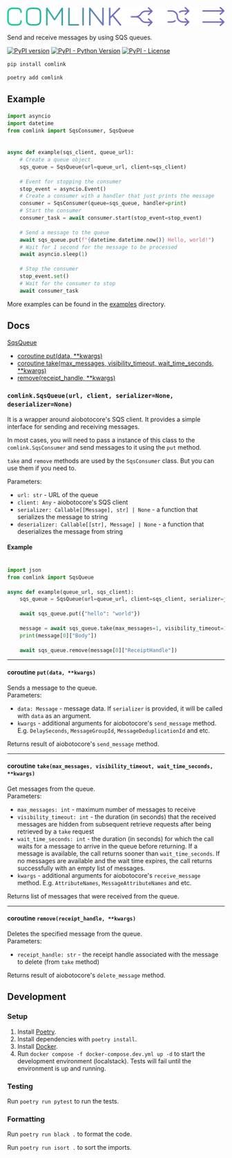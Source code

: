 ![Comlink logo](https://raw.githubusercontent.com/art1415926535/comlink/main/assets/logo.svg)

Send and receive messages by using SQS queues.

[![PyPI version](https://badge.fury.io/py/comlink.svg)](https://pypi.org/project/comlink)
[![PyPI - Python Version](https://img.shields.io/pypi/pyversions/comlink)](https://pypi.org/project/comlink)
[![PyPI - License](https://img.shields.io/pypi/l/comlink)](https://github.com/art1415926535/comlink/blob/main/LICENSE)

```bash
pip install comlink
```

```bash
poetry add comlink
```

## Example

```python
import asyncio
import datetime
from comlink import SqsConsumer, SqsQueue


async def example(sqs_client, queue_url):
    # Create a queue object
    sqs_queue = SqsQueue(url=queue_url, client=sqs_client)

    # Event for stopping the consumer
    stop_event = asyncio.Event()
    # Create a consumer with a handler that just prints the message
    consumer = SqsConsumer(queue=sqs_queue, handler=print)
    # Start the consumer
    consumer_task = await consumer.start(stop_event=stop_event)

    # Send a message to the queue
    await sqs_queue.put(f"{datetime.datetime.now()} Hello, world!")
    # Wait for 1 second for the message to be processed
    await asyncio.sleep(1)

    # Stop the consumer
    stop_event.set()
    # Wait for the consumer to stop
    await consumer_task
```

More examples can be found in the [examples](https://github.com/art1415926535/comlink/tree/main/examples) directory.

## Docs
[SqsQueue](#comlinksqsqueueurl-client-serializernone-deserializernone)
* [coroutine put(data, **kwargs)](#coroutine-putdata-kwargs)
* [coroutine take(max_messages, visibility_timeout, wait_time_seconds, **kwargs)](#coroutine-takemax_messages-visibility_timeout-wait_time_seconds-kwargs)
* [remove(receipt_handle, **kwargs)](#coroutine-removereceipt_handle-kwargs)


### `comlink.SqsQueue(url, client, serializer=None, deserializer=None)`
It is a wrapper around aiobotocore's SQS client. It provides a simple interface for sending and receiving messages.

In most cases, you will need to pass a instance of this class to the `comlink.SqsConsumer` and send messages to it using the `put` method.

`take` and `remove` methods are used by the `SqsConsumer` class. But you can use them if you need to.

Parameters:
* `url: str` - URL of the queue
* `client: Any` - aiobotocore's SQS client
* `serializer: Callable[[Message], str] | None` - a function that serializes the message to string
* `deserializer: Callable[[str], Message] | None` - a function that deserializes the message from string

#### Example
```python

import json
from comlink import SqsQueue

async def example(queue_url, sqs_client):
    sqs_queue = SqsQueue(url=queue_url, client=sqs_client, serializer=json.dumps, deserializer=json.loads)

    await sqs_queue.put({"hello": "world"})
    
    message = await sqs_queue.take(max_messages=1, visibility_timeout=10, wait_time_seconds=0)
    print(message[0]["Body"])
    
    await sqs_queue.remove(message[0]["ReceiptHandle"])
```
<hr>

#### coroutine `put(data, **kwargs)`
Sends a message to the queue.  
Parameters:
* `data: Message` - message data. If `serializer` is provided, it will be called with `data` as an argument.
* `kwargs` - additional arguments for aiobotocore's `send_message` method. E.g. `DelaySeconds`, `MessageGroupId`, `MessageDeduplicationId` and etc.

Returns result of aiobotocore's `send_message` method.
<hr>

#### coroutine `take(max_messages, visibility_timeout, wait_time_seconds, **kwargs)`
Get messages from the queue.  
Parameters:
* `max_messages: int` - maximum number of messages to receive
* `visibility_timeout: int` - the duration (in seconds) that the received messages are hidden from subsequent retrieve requests after being retrieved by a `take` request
* `wait_time_seconds: int` - the duration (in seconds) for which the call waits for a message to arrive in the queue before returning. If a message is available, the call returns sooner than `wait_time_seconds`. If no messages are available and the wait time expires, the call returns successfully with an empty list of messages.
* `kwargs` - additional arguments for aiobotocore's `receive_message` method. E.g. `AttributeNames`, `MessageAttributeNames` and etc.

Returns list of messages that were received from the queue.
<hr>

#### coroutine `remove(receipt_handle, **kwargs)`
Deletes the specified message from the queue.  
Parameters:
* `receipt_handle: str` - the receipt handle associated with the message to delete (from `take` method)

Returns result of aiobotocore's `delete_message` method.


## Development

### Setup

1. Install [Poetry](https://python-poetry.org/).
1. Install dependencies with `poetry install`.
1. Install [Docker](https://www.docker.com/).
1. Run `docker compose -f docker-compose.dev.yml up -d` to start 
the development environment (localstack). Tests will fail until the environment is up and running.


### Testing

Run `poetry run pytest` to run the tests.


### Formatting

Run `poetry run black .` to format the code.

Run `poetry run isort .` to sort the imports.